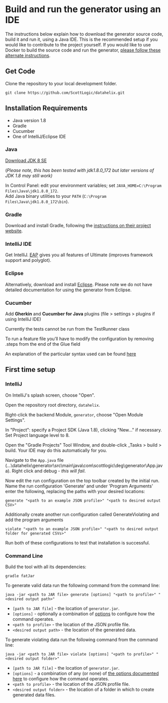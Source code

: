 # Build and run the generator using an IDE

The instructions below explain how to download the generator source code, build it and run it, using a Java IDE.  This is the recommended setup if you would like to contribute to the project yourself.  If you would like to use Docker to build the source code and run the generator, [please follow these alternate instructions](DockerSetup.md).

## Get Code

Clone the repository to your local development folder.

```
git clone https://github.com/ScottLogic/datahelix.git 
```

## Installation Requirements

* Java version 1.8
* Gradle
* Cucumber
* One of IntelliJ/Eclipse IDE 

### Java

[Download JDK 8 SE](http://www.oracle.com/technetwork/java/javase/downloads/jdk8-downloads-2133151.html) 

(*Please note, this has been tested with jdk1.8.0_172 but later versions of JDK 1.8 may still work)*

In Control Panel: edit your environment variables; set `JAVA_HOME=C:\Program Files\Java\jdk1.8.0_172`.  
Add Java binary utilities to your `PATH` (`C:\Program Files\Java\jdk1.8.0_172\bin`).

### Gradle

Download and install Gradle, following the [instructions on their project website](https://docs.gradle.org/current/userguide/installation.html).

### IntelliJ IDE

Get IntelliJ. [EAP](https://www.jetbrains.com/idea/nextversion/) gives you all features of Ultimate (improves framework support and polyglot).

### Eclipse

Alternatively, download and install [Eclipse](https://www.eclipse.org/downloads/). Please note we do not have detailed documentation for using the generator from Eclipse.

### Cucumber

Add **Gherkin** and **Cucumber for Java** plugins (file > settings > plugins if using IntelliJ IDE) 

Currently the tests cannot be run from the TestRunner class

To run a feature file you’ll have to modify the configuration by removing .steps from the end of the Glue field 

An explanation of the particular syntax used can be found [here](https://github.com/ScottLogic/datahelix/blob/master/docs/CucumberSyntax.md) 

## First time setup

### IntelliJ

On IntelliJ's splash screen, choose "Open".

Open the repository root directory, `datahelix`.

Right-click the backend Module, `generator`, choose "Open Module Settings".

In "Project": specify a Project SDK (Java 1.8), clicking "New..." if necessary.  
Set Project language level to 8.

Open the "Gradle Projects" Tool Window, and double-click _Tasks > build > build.
Your IDE may do this automatically for you.

Navigate to the `App.java` file (...\datahelix\generator\src\main\java\com\scottlogic\deg\generator\App.java). Right click and debug - *this will fail*.

Now edit the run configuration on the top toolbar created by the initial run. Name the run configuration 'Generate' and under 'Program Arguments' enter the following, replacing the paths with your desired locations:

```
generate "<path to an example JSON profile>" "<path to desired output CSV>"
```

Additionally create another run configuration called GenerateViolating and add the program arguments

```
violate "<path to an example JSON profile>" "<path to desired output folder for generated CSVs>"
```

Run both of these configurations to test that installation is successful.

### Command Line

Build the tool with all its dependencies:

`gradle fatJar`

To generate valid data run the following command from the command line:

`java -jar <path to JAR file> generate [options] "<path to profile>" "<desired output path>"`

* `[path to JAR file]` - the location of `generator.jar`.
* `[options]` - optionally a combination of [options](../../docs/Options/GenerateOptions.md) to configure how the command operates.
* `<path to profile>` - the location of the JSON profile file.
* `<desired output path>` - the location of the generated data.

To generate violating data run the following command from the command line:

`java -jar <path to JAR file> violate [options] "<path to profile>" "<desired output folder>"`

* `[path to JAR file]` - the location of `generator.jar`.
* `[options]` - a combination of any (or none) of [the options documented here](../../docs/Options/ViolateOptions.md) to configure how the command operates.
* `<path to profile>` - the location of the JSON profile file.
* `<desired output folder>` - the location of a folder in which to create generated data files.
